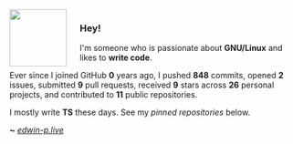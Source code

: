 <img align="left" width="100px" style="padding-right: 20px" src="https://static-00.iconduck.com/assets.00/file-type-angular-icon-1907x2048-tobdkjt1.png">

### Hey!

I'm someone who is passionate about **GNU/Linux** and likes to **write code**.


Ever since I joined GitHub **0** years ago, I pushed **848** commits, opened **2** issues, submitted **9** pull requests, received **9** stars across **26** personal projects, and contributed to **11** public repositories.

I mostly write **TS** these days. See my _pinned repositories_ below.

**~** [_edwin-p.live_](https://edwin-p.live/)
